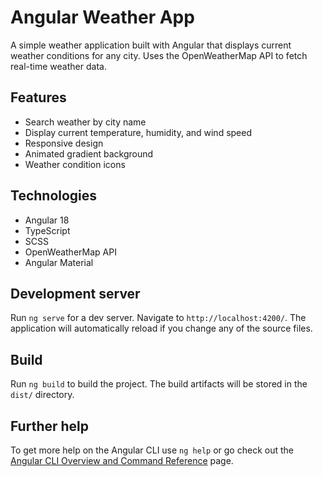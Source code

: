 # Angular Weather App

A simple weather application built with Angular that displays current weather conditions for any city. Uses the OpenWeatherMap API to fetch real-time weather data.

## Features

- Search weather by city name
- Display current temperature, humidity, and wind speed
- Responsive design
- Animated gradient background
- Weather condition icons

## Technologies

- Angular 18
- TypeScript
- SCSS
- OpenWeatherMap API
- Angular Material

## Development server

Run `ng serve` for a dev server. Navigate to `http://localhost:4200/`. The application will automatically reload if you change any of the source files.

## Build

Run `ng build` to build the project. The build artifacts will be stored in the `dist/` directory.

## Further help

To get more help on the Angular CLI use `ng help` or go check out the [Angular CLI Overview and Command Reference](https://angular.dev/tools/cli) page.
